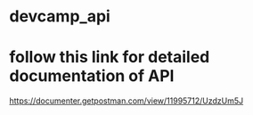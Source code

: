 # devcamp_api
# follow this link for detailed documentation of API
https://documenter.getpostman.com/view/11995712/UzdzUm5J
